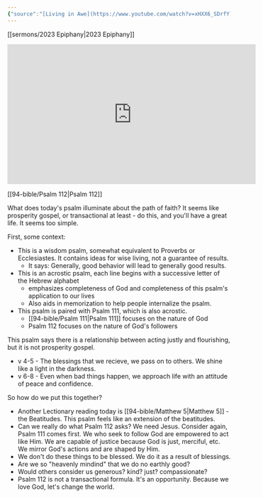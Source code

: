 ```yaml
---
{"source":"[Living in Awe](https://www.youtube.com/watch?v=xHXX6_SDrfY)","clipped":"2023-02-05","dg-publish":true,"grade":2,"context":"Personal","type":"Resource","status":"Evergreen","topic":"Sermon","dateCreated":"2023-08-09","permalink":"/sermons/2023-02-05-living-in-awe/","dgPassFrontmatter":true}
---
```



[[sermons/2023 Epiphany\|2023 Epiphany]]

<iframe width="560" height="315" src="https://www.youtube.com/embed/xHXX6_SDrfY" title="YouTube video player" frameborder="0" allow="accelerometer; autoplay; clipboard-write; encrypted-media; gyroscope; picture-in-picture" allowfullscreen></iframe>

[[94-bible/Psalm 112\|Psalm 112]]

What does today's psalm illuminate about the path of faith? It seems like prosperity gospel, or transactional at least - do this, and you'll have a great life. It seems too simple.

First, some context:

* This is a wisdom psalm, somewhat equivalent to Proverbs or Ecclesiastes. It contains ideas for wise living, not a guarantee of results.
    * It says: Generally, good behavior will lead to generally good results.
* This is an acrostic psalm, each line begins with a successive letter of the Hebrew alphabet
    * emphasizes completeness of God and completeness of this psalm's application to our lives
    * Also aids in memorization to help people internalize the psalm.
* This psalm is paired with Psalm 111, which is also acrostic.
    * [[94-bible/Psalm 111\|Psalm 111]] focuses on the nature of God
    * Psalm 112 focuses on the nature of God's followers

This psalm says there is a relationship between acting justly and flourishing, but it is not prosperity gospel.

* v 4-5 - The blessings that we recieve, we pass on to others. We shine like a light in the darkness.
* v 6-8 - Even when bad things happen, we approach life with an attitude of peace and confidence.

So how do we put this together?

* Another Lectionary reading today is [[94-bible/Matthew 5\|Matthew 5]] - the Beatitudes. This psalm feels like an extension of the beatitudes.
* Can we really do what Psalm 112 asks? We need Jesus. Consider again, Psalm 111 comes first. We who seek to follow God are empowered to act like Him. We are capable of justice because God is just, merciful, etc. We mirror God's actions and are shaped by Him.
* We don't do these things to be blessed. We do it as a result of blessings.
* Are we so "heavenly mindind" that we do no earthly good?
* Would others consider us generous? kind? just? compassionate?
* Psalm 112 is not a transactional formula. It's an opportunity. Because we love God, let's change the world.